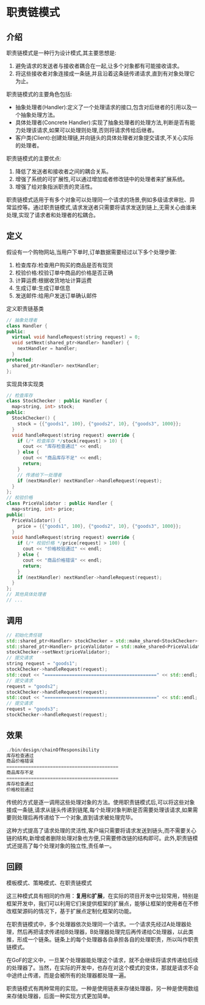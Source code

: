 <!--
 * @Description: 
 * @version: 
 * @Author: 莫邪
 * @Date: 2023-10-27 10:59:34
 * @LastEditors: 莫邪
 * @LastEditTime: 2023-10-27 10:59:35
-->
# 职责链模式

## 介绍

职责链模式是一种行为设计模式,其主要思想是:

1.  避免请求的发送者与接收者耦合在一起,让多个对象都有可能接收请求。
2. 将这些接收者对象连接成一条链,并且沿着这条链传递请求,直到有对象处理它为止。

职责链模式的主要角色包括:

- 抽象处理者(Handler):定义了一个处理请求的接口,包含对后继者的引用以及一个抽象处理方法。
- 具体处理者(Concrete Handler):实现了抽象处理者的处理方法,判断是否有能力处理该请求,如果可以处理则处理,否则将请求传给后继者。
- 客户类(Client):创建处理链,并向链头的具体处理者对象提交请求,不关心实际的处理者。

职责链模式的主要优点:

1. 降低了发送者和接收者之间的耦合关系。
2. 增强了系统的可扩展性,可以通过增加或者修改链中的处理者来扩展系统。
3. 增强了给对象指派职责的灵活性。

职责链模式适用于有多个对象可以处理同一个请求的场景,例如多级请求审批、异常监控等。通过职责链模式,请求发送者只需要将请求发送到链上,无需关心由谁来处理,实现了请求者和处理者的松耦合。

## 定义

假设有一个购物网站,当用户下单时,订单数据需要经过以下多个处理步骤:

1. 检查库存:检查用户购买的商品是否有现货
2. 校验价格:校验订单中商品的价格是否正确
3. 计算运费:根据收货地址计算运费
4. 生成订单:生成订单信息
5. 发送邮件:给用户发送订单确认邮件

定义职责链基类

```cpp
// 抽象处理者
class Handler {
public:
  virtual void handleRequest(string request) = 0;
  void setNext(shared_ptr<Handler> handler) {
    nextHandler = handler; 
  }
protected:
  shared_ptr<Handler> nextHandler;
};
```

实现具体实现类

```cpp
// 检查库存
class StockChecker : public Handler {
  map<string, int> stock;
public:
  StockChecker() {
    stock = {{"goods1", 100}, {"goods2", 10}, {"goods3", 1000}};
  }
  void handleRequest(string request) override {
    if (/* 检查库存 */stock[request] > 10) {
      cout << "库存检查通过" << endl;
    } else {
      cout << "商品库存不足" << endl; 
      return;
    }
    // 传递给下一处理者
    if (nextHandler) nextHandler->handleRequest(request);
  }
};
// 校验价格
class PriceValidator : public Handler {
  map<string, int> price;
public:
  PriceValidator() {
    price = {{"goods1", 100}, {"goods2", 10}, {"goods3", 1000}};
  }
  void handleRequest(string request) override {
    if (/* 校验价格 */price[request] > 100) {
      cout << "价格校验通过" << endl;
    } else {
      cout << "商品价格错误" << endl;
      return;
    }
    if (nextHandler) nextHandler->handleRequest(request);
  }
};
// 其他具体处理者 
// ...
```

## 调用

```cpp
// 初始化责任链
std::shared_ptr<Handler> stockChecker = std::make_shared<StockChecker>();
std::shared_ptr<Handler> priceValidator = std::make_shared<PriceValidator>();
stockChecker->setNext(priceValidator);
// 提交请求
string request = "goods1";
stockChecker->handleRequest(request);
std::cout << "=========================================" << std::endl;
// 提交请求
request = "goods2";
stockChecker->handleRequest(request);
std::cout << "=========================================" << std::endl;
// 提交请求
request = "goods3";
stockChecker->handleRequest(request);
```

## 效果

```cpp
./bin/design/chainOfResponsibility
库存检查通过
商品价格错误
=========================================
商品库存不足
=========================================
库存检查通过
价格校验通过
```

传统的方式是逐一调用这些处理对象的方法。使用职责链模式后,可以将这些对象接成一条链,请求从链头传递到链尾,每个处理对象判断是否需要处理该请求,如果需要则处理后再传递给下一个对象,直到请求被处理完毕。

这种方式提高了请求处理的灵活性,客户端只需要将请求发送到链头,而不需要关心链的结构,新增或者删除处理对象也方便,只需要修改链的结构即可。此外,职责链模式还提高了每个处理对象的独立性,责任单一。

## 回顾

模板模式、策略模式、在职责链模式

这三种模式具有相同的作用：**复用**和**扩展**，在实际的项目开发中比较常用，特别是框架开发中，我们可以利用它们来提供框架的扩展点，能够让框架的使用者在不修改框架源码的情况下，基于扩展点定制化框架的功能。

在职责链模式中，多个处理器依次处理同一个请求。一个请求先经过A处理器处理，然后再把请求传递给B处理器，B处理器处理完后再传递给C处理器，以此类推，形成一个链条。链条上的每个处理器各自承担各自的处理职责，所以叫作职责链模式。

在GoF的定义中，一旦某个处理器能处理这个请求，就不会继续将请求传递给后续的处理器了。当然，在实际的开发中，也存在对这个模式的变体，那就是请求不会中途终止传递，而是会被所有的处理器都处理一遍。

职责链模式有两种常用的实现。一种是使用链表来存储处理器，另一种是使用数组来存储处理器，后面一种实现方式更加简单。